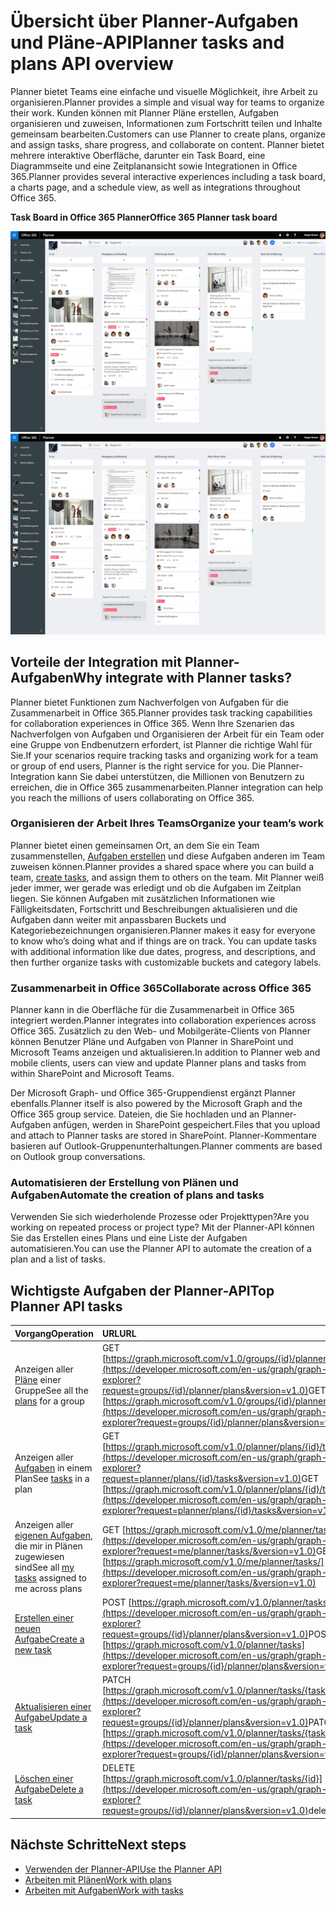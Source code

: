 # <a name="planner-tasks-and-plans-api-overview"></a><span data-ttu-id="a2289-101">Übersicht über Planner-Aufgaben und Pläne-API</span><span class="sxs-lookup"><span data-stu-id="a2289-101">Planner tasks and plans API overview</span></span>
<span data-ttu-id="a2289-102">Planner bietet Teams eine einfache und visuelle Möglichkeit, ihre Arbeit zu organisieren.</span><span class="sxs-lookup"><span data-stu-id="a2289-102">Planner provides a simple and visual way for teams to organize their work.</span></span> <span data-ttu-id="a2289-103">Kunden können mit Planner Pläne erstellen, Aufgaben organisieren und zuweisen, Informationen zum Fortschritt teilen und Inhalte gemeinsam bearbeiten.</span><span class="sxs-lookup"><span data-stu-id="a2289-103">Customers can use Planner to create plans, organize and assign tasks, share progress, and collaborate on content.</span></span>  <span data-ttu-id="a2289-104">Planner bietet mehrere interaktive Oberfläche, darunter ein Task Board, eine Diagrammseite und eine Zeitplanansicht sowie Integrationen in Office 365.</span><span class="sxs-lookup"><span data-stu-id="a2289-104">Planner provides several interactive experiences including a task board, a charts page, and a schedule view, as well as integrations throughout Office 365.</span></span>

<span data-ttu-id="a2289-105">**Task Board in Office 365 Planner**</span><span class="sxs-lookup"><span data-stu-id="a2289-105">**Office 365 Planner task board**</span></span>

<span data-ttu-id="a2289-106">![Screenshot eines Task Boards in Office 365 Planner](images/plannerboard.png "Bild des Planner-Boards")</span><span class="sxs-lookup"><span data-stu-id="a2289-106">![Screenshot of an Office 365 Planner task board](images/plannerboard.png "Image of Planner board")</span></span>


## <a name="why-integrate-with-planner-tasks"></a><span data-ttu-id="a2289-107">Vorteile der Integration mit Planner-Aufgaben</span><span class="sxs-lookup"><span data-stu-id="a2289-107">Why integrate with Planner tasks?</span></span>
<span data-ttu-id="a2289-108">Planner bietet Funktionen zum Nachverfolgen von Aufgaben für die Zusammenarbeit in Office 365.</span><span class="sxs-lookup"><span data-stu-id="a2289-108">Planner provides task tracking capabilities for collaboration experiences in Office 365.</span></span> <span data-ttu-id="a2289-109">Wenn Ihre Szenarien das Nachverfolgen von Aufgaben und Organisieren der Arbeit für ein Team oder eine Gruppe von Endbenutzern erfordert, ist Planner die richtige Wahl für Sie.</span><span class="sxs-lookup"><span data-stu-id="a2289-109">If your scenarios require tracking tasks and organizing work for a team or group of end users, Planner is the right service for you.</span></span> <span data-ttu-id="a2289-110">Die Planner-Integration kann Sie dabei unterstützen, die Millionen von Benutzern zu erreichen, die in Office 365 zusammenarbeiten.</span><span class="sxs-lookup"><span data-stu-id="a2289-110">Planner integration can help you reach the millions of users collaborating on Office 365.</span></span> 

### <a name="organize-your-teams-work"></a><span data-ttu-id="a2289-111">Organisieren der Arbeit Ihres Teams</span><span class="sxs-lookup"><span data-stu-id="a2289-111">Organize your team’s work</span></span>
<span data-ttu-id="a2289-112">Planner bietet einen gemeinsamen Ort, an dem Sie ein Team zusammenstellen, [Aufgaben erstellen](../api-reference/v1.0/api/planner_post_tasks.md) und diese Aufgaben anderen im Team zuweisen können.</span><span class="sxs-lookup"><span data-stu-id="a2289-112">Planner provides a shared space where you can build a team, [create tasks](../api-reference/v1.0/api/planner_post_tasks.md), and assign them to others on the team.</span></span> <span data-ttu-id="a2289-113">Mit Planner weiß jeder immer, wer gerade was erledigt und ob die Aufgaben im Zeitplan liegen. Sie können Aufgaben mit zusätzlichen Informationen wie Fälligkeitsdaten, Fortschritt und Beschreibungen aktualisieren und die Aufgaben dann weiter mit anpassbaren Buckets und Kategoriebezeichnungen organisieren.</span><span class="sxs-lookup"><span data-stu-id="a2289-113">Planner makes it easy for everyone to know who’s doing what and if things are on track. You can update tasks with additional information like due dates, progress, and descriptions, and then further organize tasks with customizable buckets and category labels.</span></span>   

### <a name="collaborate-across-office-365"></a><span data-ttu-id="a2289-114">Zusammenarbeit in Office 365</span><span class="sxs-lookup"><span data-stu-id="a2289-114">Collaborate across Office 365</span></span>
<span data-ttu-id="a2289-115">Planner kann in die Oberfläche für die Zusammenarbeit in Office 365 integriert werden.</span><span class="sxs-lookup"><span data-stu-id="a2289-115">Planner integrates into collaboration experiences across Office 365.</span></span> <span data-ttu-id="a2289-116">Zusätzlich zu den Web- und Mobilgeräte-Clients von Planner können Benutzer Pläne und Aufgaben von Planner in SharePoint und Microsoft Teams anzeigen und aktualisieren.</span><span class="sxs-lookup"><span data-stu-id="a2289-116">In addition to Planner web and mobile clients, users can view and update Planner plans and tasks from within SharePoint and Microsoft Teams.</span></span>  

<span data-ttu-id="a2289-117">Der Microsoft Graph- und Office 365-Gruppendienst ergänzt Planner ebenfalls.</span><span class="sxs-lookup"><span data-stu-id="a2289-117">Planner itself is also powered by the Microsoft Graph and the Office 365 group service.</span></span> <span data-ttu-id="a2289-118">Dateien, die Sie hochladen und an Planner-Aufgaben anfügen, werden in SharePoint gespeichert.</span><span class="sxs-lookup"><span data-stu-id="a2289-118">Files that you upload and attach to Planner tasks are stored in SharePoint.</span></span> <span data-ttu-id="a2289-119">Planner-Kommentare basieren auf Outlook-Gruppenunterhaltungen.</span><span class="sxs-lookup"><span data-stu-id="a2289-119">Planner comments are based on Outlook group conversations.</span></span>

<!-- Add image
Note: Put an image here showing the relationship between Planner and other things
-->

### <a name="automate-the-creation-of-plans-and-tasks"></a><span data-ttu-id="a2289-120">Automatisieren der Erstellung von Plänen und Aufgaben</span><span class="sxs-lookup"><span data-stu-id="a2289-120">Automate the creation of plans and tasks</span></span>
<span data-ttu-id="a2289-121">Verwenden Sie sich wiederholende Prozesse oder Projekttypen?</span><span class="sxs-lookup"><span data-stu-id="a2289-121">Are you working on repeated process or project type?</span></span> <span data-ttu-id="a2289-122">Mit der Planner-API können Sie das Erstellen eines Plans und eine Liste der Aufgaben automatisieren.</span><span class="sxs-lookup"><span data-stu-id="a2289-122">You can use the Planner API to automate the creation of a plan and a list of tasks.</span></span>  
 
## <a name="top-planner-api-tasks"></a><span data-ttu-id="a2289-123">Wichtigste Aufgaben der Planner-API</span><span class="sxs-lookup"><span data-stu-id="a2289-123">Top Planner API tasks</span></span>

|<span data-ttu-id="a2289-124">Vorgang</span><span class="sxs-lookup"><span data-stu-id="a2289-124">Operation</span></span>|<span data-ttu-id="a2289-125">URL</span><span class="sxs-lookup"><span data-stu-id="a2289-125">URL</span></span>|
|:--------|:--|
|<span data-ttu-id="a2289-126">Anzeigen aller [Pläne](../api-reference/beta/resources/plannerplan.md) einer Gruppe</span><span class="sxs-lookup"><span data-stu-id="a2289-126">See all the [plans](../api-reference/beta/resources/plannerplan.md) for a group</span></span>|<span data-ttu-id="a2289-127">GET [https://graph.microsoft.com/v1.0/groups/{id}/planner/plans](https://developer.microsoft.com/en-us/graph/graph-explorer?request=groups/{id}/planner/plans&version=v1.0)</span><span class="sxs-lookup"><span data-stu-id="a2289-127">GET [https://graph.microsoft.com/v1.0/groups/{id}/planner/plans](https://developer.microsoft.com/en-us/graph/graph-explorer?request=groups/{id}/planner/plans&version=v1.0)</span></span>|
|<span data-ttu-id="a2289-128">Anzeigen aller [Aufgaben](../api-reference/beta/resources/plannertask.md) in einem Plan</span><span class="sxs-lookup"><span data-stu-id="a2289-128">See [tasks](../api-reference/beta/resources/plannertask.md) in a plan</span></span>|<span data-ttu-id="a2289-129">GET [https://graph.microsoft.com/v1.0/planner/plans/{id}/tasks](https://developer.microsoft.com/en-us/graph/graph-explorer?request=planner/plans/{id}/tasks&version=v1.0)</span><span class="sxs-lookup"><span data-stu-id="a2289-129">GET [https://graph.microsoft.com/v1.0/planner/plans/{id}/tasks](https://developer.microsoft.com/en-us/graph/graph-explorer?request=planner/plans/{id}/tasks&version=v1.0)</span></span>|
|<span data-ttu-id="a2289-130">Anzeigen aller [eigenen Aufgaben](../api-reference/beta/api/planneruser_list_tasks.md), die mir in Plänen zugewiesen sind</span><span class="sxs-lookup"><span data-stu-id="a2289-130">See all [my tasks](../api-reference/beta/api/planneruser_list_tasks.md) assigned to me across plans</span></span>|<span data-ttu-id="a2289-131">GET [https://graph.microsoft.com/v1.0/me/planner/tasks/](https://developer.microsoft.com/en-us/graph/graph-explorer?request=me/planner/tasks/&version=v1.0)</span><span class="sxs-lookup"><span data-stu-id="a2289-131">GET [https://graph.microsoft.com/v1.0/me/planner/tasks/](https://developer.microsoft.com/en-us/graph/graph-explorer?request=me/planner/tasks/&version=v1.0)</span></span>|
|[<span data-ttu-id="a2289-132">Erstellen einer neuen Aufgabe</span><span class="sxs-lookup"><span data-stu-id="a2289-132">Create a new task</span></span>](../api-reference/v1.0/api/planner_post_tasks.md)|<span data-ttu-id="a2289-133">POST [https://graph.microsoft.com/v1.0/planner/tasks](https://developer.microsoft.com/en-us/graph/graph-explorer?request=groups/{id}/planner/plans&version=v1.0)</span><span class="sxs-lookup"><span data-stu-id="a2289-133">POST [https://graph.microsoft.com/v1.0/planner/tasks](https://developer.microsoft.com/en-us/graph/graph-explorer?request=groups/{id}/planner/plans&version=v1.0)</span></span>|
|[<span data-ttu-id="a2289-134">Aktualisieren einer Aufgabe</span><span class="sxs-lookup"><span data-stu-id="a2289-134">Update a task</span></span>](../api-reference/v1.0/api/plannertask_update.md)|<span data-ttu-id="a2289-135">PATCH [https://graph.microsoft.com/v1.0/planner/tasks/{task-id}](https://developer.microsoft.com/en-us/graph/graph-explorer?request=groups/{id}/planner/plans&version=v1.0)</span><span class="sxs-lookup"><span data-stu-id="a2289-135">PATCH [https://graph.microsoft.com/v1.0/planner/tasks/{task-id}](https://developer.microsoft.com/en-us/graph/graph-explorer?request=groups/{id}/planner/plans&version=v1.0)</span></span>|
|[<span data-ttu-id="a2289-136">Löschen einer Aufgabe</span><span class="sxs-lookup"><span data-stu-id="a2289-136">Delete a task</span></span>](../api-reference/v1.0/api/plannertask_delete.md)|<span data-ttu-id="a2289-137">DELETE [https://graph.microsoft.com/v1.0/planner/tasks/{id}](https://developer.microsoft.com/en-us/graph/graph-explorer?request=groups/{id}/planner/plans&version=v1.0)</span><span class="sxs-lookup"><span data-stu-id="a2289-137">delete</span></span>|


## <a name="next-steps"></a><span data-ttu-id="a2289-138">Nächste Schritte</span><span class="sxs-lookup"><span data-stu-id="a2289-138">Next steps</span></span>

- [<span data-ttu-id="a2289-139">Verwenden der Planner-API</span><span class="sxs-lookup"><span data-stu-id="a2289-139">Use the Planner API</span></span>](../api-reference/v1.0/resources/planner_overview.md)
- [<span data-ttu-id="a2289-140">Arbeiten mit Plänen</span><span class="sxs-lookup"><span data-stu-id="a2289-140">Work with plans</span></span>](../api-reference/v1.0/resources/planner_overview.md#plans)
- [<span data-ttu-id="a2289-141">Arbeiten mit Aufgaben</span><span class="sxs-lookup"><span data-stu-id="a2289-141">Work with tasks</span></span>](../api-reference/v1.0/resources/planner_overview.md#tasks)
